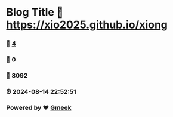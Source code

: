 # Blog Title :link: https://xio2025.github.io/xiong 
### :page_facing_up: [4](https://xio2025.github.io/xiong/tag.html) 
### :speech_balloon: 0 
### :hibiscus: 8092 
### :alarm_clock: 2024-08-14 22:52:51 
### Powered by :heart: [Gmeek](https://github.com/Meekdai/Gmeek)

